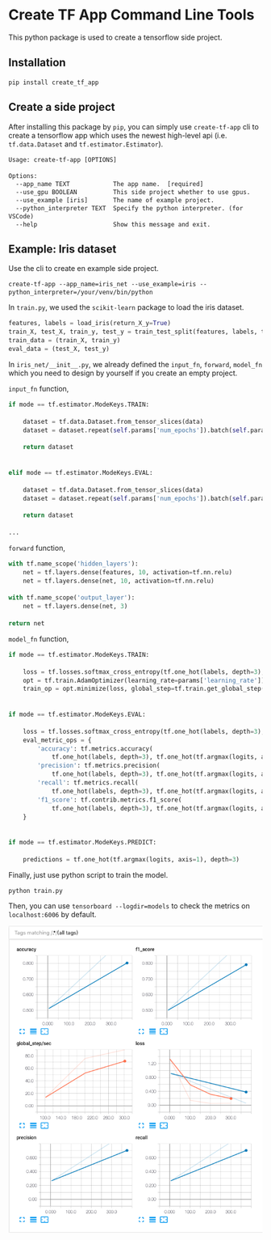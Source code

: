 # Create TF App Command Line Tools

This python package is used to create a tensorflow side project.

## Installation

```
pip install create_tf_app
```

## Create a side project 

After installing this package by `pip`, you can simply use `create-tf-app` cli to create a tensorflow app which uses the newest high-level api (i.e. `tf.data.Dataset` and `tf.estimator.Estimator`).

```
Usage: create-tf-app [OPTIONS]

Options:
  --app_name TEXT            The app name.  [required]
  --use_gpu BOOLEAN          This side project whether to use gpus.
  --use_example [iris]       The name of example project.
  --python_interpreter TEXT  Specify the python interpreter. (for VSCode)
  --help                     Show this message and exit.
```

## Example: Iris dataset

Use the cli to create en example side project.

```
create-tf-app --app_name=iris_net --use_example=iris --python_interpreter=/your/venv/bin/python
```

In `train.py`, we used the `scikit-learn` package to load the iris dataset.

```python
features, labels = load_iris(return_X_y=True)
train_X, test_X, train_y, test_y = train_test_split(features, labels, test_size=kwargs.get('test_size'))
train_data = (train_X, train_y)
eval_data = (test_X, test_y)
```

In `iris_net/__init__.py`, we already defined the `input_fn`, `forward`, `model_fn` which you need to design by yourself if you create an empty project.

`input_fn` function,
```python
if mode == tf.estimator.ModeKeys.TRAIN:
            
    dataset = tf.data.Dataset.from_tensor_slices(data)
    dataset = dataset.repeat(self.params['num_epochs']).batch(self.params['batch_size']).prefetch(self.params['batch_size'])

    return dataset
  

elif mode == tf.estimator.ModeKeys.EVAL:
  
    dataset = tf.data.Dataset.from_tensor_slices(data)
    dataset = dataset.repeat(self.params['num_epochs']).batch(self.params['batch_size']).prefetch(self.params['batch_size'])

    return dataset

...
```

`forward` function,
```python
with tf.name_scope('hidden_layers'):
    net = tf.layers.dense(features, 10, activation=tf.nn.relu)
    net = tf.layers.dense(net, 10, activation=tf.nn.relu)

with tf.name_scope('output_layer'):
    net = tf.layers.dense(net, 3)

return net
```

`model_fn` function,
```python
if mode == tf.estimator.ModeKeys.TRAIN:
    
    loss = tf.losses.softmax_cross_entropy(tf.one_hot(labels, depth=3), logits)
    opt = tf.train.AdamOptimizer(learning_rate=params['learning_rate'])
    train_op = opt.minimize(loss, global_step=tf.train.get_global_step())
    

if mode == tf.estimator.ModeKeys.EVAL:
    
    loss = tf.losses.softmax_cross_entropy(tf.one_hot(labels, depth=3), logits)
    eval_metric_ops = {
        'accuracy': tf.metrics.accuracy(
            tf.one_hot(labels, depth=3), tf.one_hot(tf.argmax(logits, axis=1), depth=3), name='accuracy'),
        'precision': tf.metrics.precision(
            tf.one_hot(labels, depth=3), tf.one_hot(tf.argmax(logits, axis=1), depth=3), name='precision'),
        'recall': tf.metrics.recall(
            tf.one_hot(labels, depth=3), tf.one_hot(tf.argmax(logits, axis=1), depth=3), name='recall'),
        'f1_score': tf.contrib.metrics.f1_score(
            tf.one_hot(labels, depth=3), tf.one_hot(tf.argmax(logits, axis=1), depth=3), name='f1_score')
    }
    

if mode == tf.estimator.ModeKeys.PREDICT:
    
    predictions = tf.one_hot(tf.argmax(logits, axis=1), depth=3)
```

Finally, just use python script to train the model.

```
python train.py
```

Then, you can use `tensorboard --logdir=models` to check the metrics on `localhost:6006` by default.

![tensorboard example](img/tensorboard_example.png)